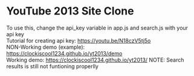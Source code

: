 # YouTube 2013 Site Clone
To use this, change the api_key variable in app.js and search.js with your api key <br>
Tutorial for creating api key: https://youtu.be/N18czV5tj5o <br>
<img src="https://i.ibb.co/rvfhQww/Screenshot-2023-04-10-21-01-50-612-edit-com-android-chrome.jpg" alt=""><br>
NON-Working demo (example): https://clockiscool1234.github.io/yt2013/demo <br>
Working demo: https://clockiscool1234.github.io/yt2013/
NOTE: Search results is still not funtioning properlly
